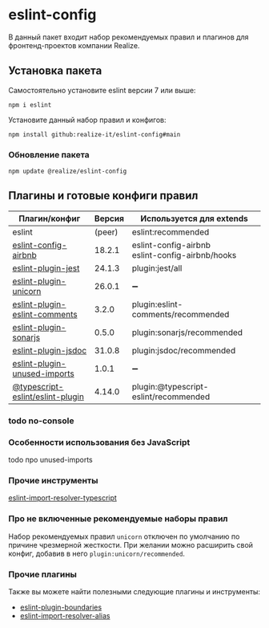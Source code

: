 # eslint-config

В данный пакет входит набор рекомендуемых правил и плагинов для фронтенд-проектов компании Realize.

## Установка пакета

Самостоятельно установите eslint версии 7 или выше:

`npm i eslint`

Установите данный набор правил и конфигов:

`npm install github:realize-it/eslint-config#main`

### Обновление пакета

`npm update @realize/eslint-config`

## Плагины и готовые конфиги правил

| Плагин/конфиг | Версия | Используется для extends |
| ------ | ------ | ------ |
| eslint | (peer) | eslint:recommended  |
| [eslint-config-airbnb](https://www.npmjs.com/package/eslint-config-airbnb) | 18.2.1 | eslint-config-airbnb <br /> eslint-config-airbnb/hooks |
| [eslint-plugin-jest](https://www.npmjs.com/package/eslint-plugin-jest) | 24.1.3 | plugin:jest/all |
| [eslint-plugin-unicorn](https://www.npmjs.com/package/eslint-plugin-unicorn) | 26.0.1 | ➖ |
| [eslint-plugin-eslint-comments](https://www.npmjs.com/package/eslint-plugin-eslint-comments) | 3.2.0 | plugin:eslint-comments/recommended |
| [eslint-plugin-sonarjs](https://www.npmjs.com/package/eslint-plugin-sonarjs) | 0.5.0 | plugin:sonarjs/recommended |
| [eslint-plugin-jsdoc](https://www.npmjs.com/package/eslint-plugin-jsdoc) | 31.0.8 | plugin:jsdoc/recommended |
| [eslint-plugin-unused-imports](https://www.npmjs.com/package/eslint-plugin-unused-imports) | 1.0.1 | ➖ |
| [@typescript-eslint/eslint-plugin](https://www.npmjs.com/package/@typescript-eslint/eslint-plugin) | 4.14.0 | plugin:@typescript-eslint/recommended |

### todo no-console

### Особенности использования без JavaScript

todo про unused-imports

### Прочие инструменты

[eslint-import-resolver-typescript](https://www.npmjs.com/package/eslint-import-resolver-typescript)

### Про не включенные рекомендуемые наборы правил

Набор рекомендуемых правил `unicorn` отключен по умолчанию по причине чрезмерной жесткости.
При желании можно расширить свой конфиг, добавив в него `plugin:unicorn/recommended`.

### Прочие плагины

Также вы можете найти полезными следующие плагины и инструменты:

* [eslint-plugin-boundaries](https://www.npmjs.com/package/eslint-plugin-boundaries)
* [eslint-import-resolver-alias](https://www.npmjs.com/package/eslint-import-resolver-alias)
